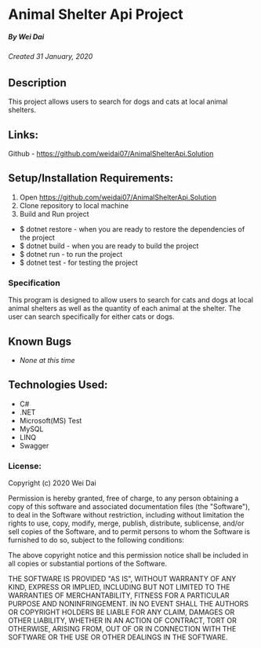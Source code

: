 # Animal Shelter Api Project
##### By Wei Dai
###### Created 31 January, 2020

## Description

This project allows users to search for dogs and cats at local animal shelters. 

## Links:

Github - https://github.com/weidai07/AnimalShelterApi.Solution

## Setup/Installation Requirements:

1. Open https://github.com/weidai07/AnimalShelterApi.Solution
2. Clone repository to local machine 
3. Build and Run project

  - $ dotnet restore - when you are ready to restore the dependencies of the project
  - $ dotnet build - when you are ready to build the project
  - $ dotnet run - to run the project 
  - $ dotnet test - for testing the project

### Specification

This program is designed to allow users to search for cats and dogs at local animal shelters as well as the quantity of each animal at the shelter. The user can search specifically for either cats or dogs. 

## Known Bugs

* _None at this time_

## Technologies Used:

* C#
* .NET
* Microsoft(MS) Test
* MySQL
* LINQ
* Swagger 

### License:

Copyright (c) 2020 Wei Dai

Permission is hereby granted, free of charge, to any person obtaining a copy of this software and associated documentation files (the "Software"), to deal in the Software without restriction, including without limitation the rights to use, copy, modify, merge, publish, distribute, sublicense, and/or sell copies of the Software, and to permit persons to whom the Software is furnished to do so, subject to the following conditions:

The above copyright notice and this permission notice shall be included in all copies or substantial portions of the Software.

THE SOFTWARE IS PROVIDED "AS IS", WITHOUT WARRANTY OF ANY KIND, EXPRESS OR IMPLIED, INCLUDING BUT NOT LIMITED TO THE WARRANTIES OF MERCHANTABILITY, FITNESS FOR A PARTICULAR PURPOSE AND NONINFRINGEMENT. IN NO EVENT SHALL THE AUTHORS OR COPYRIGHT HOLDERS BE LIABLE FOR ANY CLAIM, DAMAGES OR OTHER LIABILITY, WHETHER IN AN ACTION OF CONTRACT, TORT OR OTHERWISE, ARISING FROM, OUT OF OR IN CONNECTION WITH THE SOFTWARE OR THE USE OR OTHER DEALINGS IN THE SOFTWARE.
